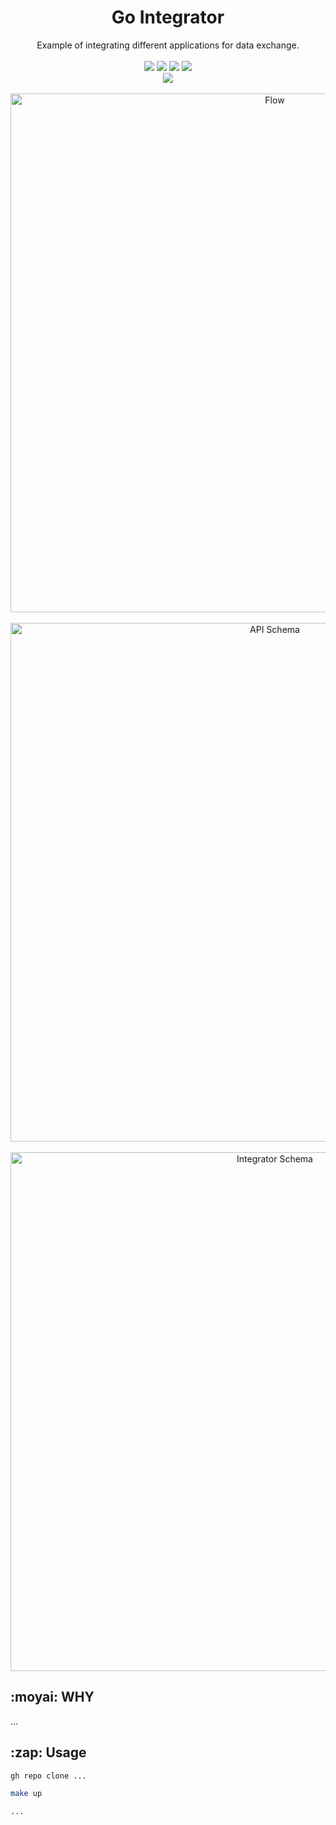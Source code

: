 <h1 align="center">Go Integrator</h1>
<p align="center">
  Example of integrating different applications for data exchange.
  <br/><br/>
  <a href="https://go.dev/"><img src="https://img.shields.io/badge/Made%20with-Go-blue?style=for-the-badge&labelColor=363a4f&color=007d9c"></a>
  <a href="https://gofiber.io/"><img src="https://img.shields.io/badge/Made%20with-Fiber-blue?style=for-the-badge&labelColor=363a4f&color=1F4F98"></a>
  <a href="https://www.python.org/"><img src="https://img.shields.io/badge/Made%20with-Python-blue?style=for-the-badge&labelColor=363a4f&color=346FA0"></a>
  <a href="https://fastapi.tiangolo.com/"><img src="https://img.shields.io/badge/Made%20with-FastAPI-blue?style=for-the-badge&labelColor=363a4f&color=009485"></a>
  <br/>
  <a href="https://github.com/betofigueiredo/go-integrator/blob/main/LICENSE"><img src="https://img.shields.io/badge/License-MIT-green?style=for-the-badge&labelColor=363a4f&color=a6da95"></a>
  <br/><br/>
  <img src="https://github.com/user-attachments/assets/bb5a1b9d-e50e-44c0-a116-bde1987e9ede" alt="Flow" width="830" />
  <br/><br/>
  <img src="https://github.com/user-attachments/assets/43b5d60b-e252-43b0-945b-cba35fff2282" alt="API Schema" width="830" />
  <br/><br/>
  <img src="https://github.com/user-attachments/assets/c261c64d-567f-4162-a033-d5502f3c788e" alt="Integrator Schema" width="830" />
</p>

<h2 id="scenario4"> :moyai: WHY</h2>

...

<h2 id="scenario4"> :zap: Usage</h2>

```zsh
gh repo clone ...

make up

...
```
